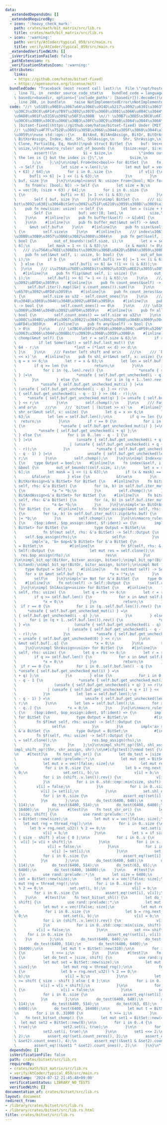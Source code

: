 ```yaml
---
data:
  _extendedDependsOn: []
  _extendedRequiredBy:
  - icon: ':heavy_check_mark:'
    path: crates/math/bit_matrix/src/lib.rs
    title: crates/math/bit_matrix/src/lib.rs
  - icon: ':warning:'
    path: verify/AtCoder/typical_059/src/main.rs
    title: verify/AtCoder/typical_059/src/main.rs
  _extendedVerifiedWith: []
  _isVerificationFailed: false
  _pathExtension: rs
  _verificationStatusIcon: ':warning:'
  attributes:
    links:
    - https://github.com/hatoo/bitset-fixed)
    - https://opensource.org/license/mit)
  bundledCode: "Traceback (most recent call last):\n  File \"/opt/hostedtoolcache/Python/3.10.15/x64/lib/python3.10/site-packages/onlinejudge_verify/documentation/build.py\"\
    , line 71, in _render_source_code_stat\n    bundled_code = language.bundle(stat.path,\
    \ basedir=basedir, options={'include_paths': [basedir]}).decode()\n  File \"/opt/hostedtoolcache/Python/3.10.15/x64/lib/python3.10/site-packages/onlinejudge_verify/languages/rust.py\"\
    , line 288, in bundle\n    raise NotImplementedError\nNotImplementedError\n"
  code: "//! \u5185\u90E8\u3067u64\u306E\u914D\u5217\u3092\u6301\u3063\u3066\u30D3\
    \u30C3\u30C8\u6F14\u7B97\u3092\u307E\u3068\u3081\u3066\u884C\u3044\u300164\u500D\
    \u9AD8\u901F\u5316\u3092\u56F3\u308B  \n//! \u30B7\u30D5\u30C8\u6F14\u7B97\u3084\
    \u30C6\u30B9\u30C8\u306E\u30B3\u30FC\u30C9\u306B\u3064\u3044\u3066\u306F\n//!\
    \ [bitset-fixed](https://github.com/hatoo/bitset-fixed) Under [MIT License](https://opensource.org/license/mit)\n\
    //! \u3092\u4F7F\u7528\u3055\u305B\u3066\u3044\u305F\u3060\u3044\u3066\u3044\u307E\
    \u3059\n\nuse std::ops::{\n    BitAnd, BitAndAssign, BitOr, BitOrAssign, BitXor,\
    \ BitXorAssign, Index, Not, Shl, ShlAssign,\n    Shr, ShrAssign,\n};\n\n#[derive(Debug,\
    \ Clone, PartialEq, Eq, Hash)]\npub struct BitSet {\n    buf: Vec<u64>,\n    size:\
    \ usize,\n}\n\nmacro_rules! out_of_bounds {\n    ($size:expr, $i:expr) => {\n\
    \        assert!(\n            $i < $size,\n            \"index out of bounds:\
    \ the len is {} but the index is {}\",\n            $size,\n            $i\n \
    \       );\n    };\n}\n\nimpl From<Vec<bool>> for BitSet {\n    fn from(v: Vec<bool>)\
    \ -> Self {\n        let size = v.len();\n        let mut buf = vec![0; (size\
    \ + 63) / 64];\n        for i in 0..size {\n            if v[i] {\n          \
    \      buf[i >> 6] |= 1 << (i & 63);\n            }\n        }\n        Self {\
    \ buf, size }\n    }\n}\n\nimpl<const N: usize> From<[bool; N]> for BitSet {\n\
    \    fn from(v: [bool; N]) -> Self {\n        let size = N;\n        let mut buf\
    \ = vec![0; (size + 63) / 64];\n        for i in 0..size {\n            if v[i]\
    \ {\n                buf[i >> 6] |= 1 << (i & 63);\n            }\n        }\n\
    \        Self { buf, size }\n    }\n}\n\nimpl BitSet {\n    /// size\u500B\u306E\
    bit\u3092\u6301\u3064BitSet\u3092\u751F\u6210\u3059\u308B(\u3069\u308C\u3082unset)\n\
    \    pub fn new(size: usize) -> Self {\n        let len = (size + 63) / 64;\n\
    \        Self {\n            buf: vec![0; len],\n            size,\n        }\n\
    \    }\n\n    #[inline]\n    pub fn buffer(&self) -> &[u64] {\n        &self.buf\n\
    \    }\n\n    #[inline]\n    pub fn buffer_mut(&mut self) -> &mut [u64] {\n  \
    \      &mut self.buf\n    }\n\n    #[inline]\n    pub fn size(&self) -> usize\
    \ {\n        self.size\n    }\n\n    #[inline]\n    /// index\u3067\u30A2\u30AF\
    \u30BB\u30B9\u3057\u3066\u3082\u3088\u3044\n    pub fn get(&self, i: usize) ->\
    \ bool {\n        out_of_bounds!(self.size, i);\n        let x = self.buf[i >>\
    \ 6];\n        let mask = 1 << (i & 63);\n        (x & mask) != 0\n    }\n\n \
    \   /// i\u756A\u76EE\u306Ebit\u3092b\u306B\u8A2D\u5B9A\u3059\u308B\n    #[inline]\n\
    \    pub fn set(&mut self, i: usize, b: bool) {\n        out_of_bounds!(self.size,\
    \ i);\n        if b {\n            self.buf[i >> 6] |= 1 << (i & 63);\n      \
    \  } else {\n            self.buf[i >> 6] &= !(1 << (i & 63));\n        }\n  \
    \  }\n\n    /// i\u756A\u76EE\u306Ebit\u3092\u53CD\u8EE2\u3055\u305B\u308B\n \
    \   #[inline]\n    pub fn flip(&mut self, i: usize) {\n        out_of_bounds!(self.size,\
    \ i);\n        self.buf[i >> 6] ^= 1 << (i & 63);\n    }\n\n    /// 1\u306E\u6570\
    \u3092\u8FD4\u3059\n    #[inline]\n    pub fn count_ones(&self) -> u32 {\n   \
    \     self.buf.iter().map(|&x| x.count_ones()).sum()\n    }\n\n    /// 0\u306E\
    \u6570\u3092\u8FD4\u3059\n    #[inline]\n    pub fn count_zeros(&self) -> u32\
    \ {\n        self.size as u32 - self.count_ones()\n    }\n\n    /// \u5168\u3066\
    0\u304B\u3069\u3046\u304B\u3092\u8FD4\u3059\n    #[inline]\n    pub fn none(&self)\
    \ -> bool {\n        self.count_ones() == 0\n    }\n\n    /// \u5168\u30661\u304B\
    \u3069\u3046\u304B\u3092\u8FD4\u3059\n    #[inline]\n    pub fn all(&self) ->\
    \ bool {\n        self.count_ones() == self.size as u32\n    }\n\n    /// \u3069\
    \u308C\u304B1\u3064\u3067\u30821\u304C\u3042\u308B\u304B\u3069\u3046\u304B\u3092\
    \u8FD4\u3059\n    #[inline]\n    pub fn any(&self) -> bool {\n        self.count_ones()\
    \ > 0\n    }\n\n    /// \u7BC4\u56F2\u5916\u3060\u304C\u4F59\u5206\u306B\u6301\
    \u3063\u3066\u3044\u308Bbit\u30920\u306B\u3059\u308B\n    #[inline]\n    pub fn\
    \ chomp(&mut self) {\n        let r = self.size & 63;\n        if r > 0 {\n  \
    \          if let Some(last) = self.buf.last_mut() {\n                let d =\
    \ 64 - r;\n                *last = (*last << d) >> d;\n            }\n       \
    \ }\n    }\n\n    /// Faster left shift and or\n    ///\n    /// `bitset | (bitset\
    \ << x)`\n    #[inline]\n    pub fn shl_or(&mut self, x: usize) {\n        let\
    \ q = x >> 6;\n        let r = x & 63;\n        let len = self.buf.len();\n\n\
    \        if q >= len {\n            return;\n        }\n\n        if r == 0 {\n\
    \            for i in (q..len).rev() {\n                *unsafe { self.buf.get_unchecked_mut(i)\
    \ } |=\n                    *unsafe { self.buf.get_unchecked(i - q) };\n     \
    \       }\n        } else {\n            for i in (q + 1..len).rev() {\n     \
    \           *unsafe { self.buf.get_unchecked_mut(i) } |=\n                   \
    \ (unsafe { self.buf.get_unchecked(i - q) } << r)\n                        | (unsafe\
    \ { self.buf.get_unchecked(i - q - 1) } >> (64 - r));\n            }\n       \
    \     *unsafe { self.buf.get_unchecked_mut(q) } |= unsafe { self.buf.get_unchecked(0)\
    \ } << r;\n        }\n\n        self.chomp();\n    }\n\n    /// Faster right shift\
    \ and or\n    ///\n    /// `bitset | (bitset >> x)`\n    #[inline]\n    pub fn\
    \ shr_or(&mut self, x: usize) {\n        let q = x >> 6;\n        let r = x &\
    \ 63;\n        let len = self.buf.len();\n\n        if q >= len {\n          \
    \  return;\n        }\n\n        if r == 0 {\n            for i in 0..len - q\
    \ {\n                *unsafe { self.buf.get_unchecked_mut(i) } |=\n          \
    \          *unsafe { self.buf.get_unchecked(i + q) };\n            }\n       \
    \ } else {\n            for i in 0..len - q - 1 {\n                *unsafe { self.buf.get_unchecked_mut(i)\
    \ } |=\n                    (unsafe { self.buf.get_unchecked(i + q) } >> r)\n\
    \                        | (unsafe { self.buf.get_unchecked(i + q + 1) } << (64\
    \ - r));\n            }\n            *unsafe { self.buf.get_unchecked_mut(len\
    \ - q - 1) } |=\n                unsafe { self.buf.get_unchecked(len - 1) } >>\
    \ r;\n        }\n\n        self.chomp();\n    }\n}\n\nimpl Index<usize> for BitSet\
    \ {\n    type Output = bool;\n    #[inline]\n    fn index(&self, i: usize) ->\
    \ &bool {\n        out_of_bounds!(self.size, i);\n        let x = self.buf[i >>\
    \ 6];\n        let mask = 1 << (i & 63);\n        if (x & mask) == 0 {\n     \
    \       &false\n        } else {\n            &true\n        }\n    }\n}\n\nimpl<'a>\
    \ BitXorAssign<&'a BitSet> for BitSet {\n    #[inline]\n    fn bitxor_assign(&mut\
    \ self, rhs: &'a BitSet) {\n        for (a, b) in self.buf.iter_mut().zip(&rhs.buf)\
    \ {\n            *a ^= *b;\n        }\n        self.chomp();\n    }\n}\n\nimpl<'a>\
    \ BitAndAssign<&'a BitSet> for BitSet {\n    #[inline]\n    fn bitand_assign(&mut\
    \ self, rhs: &'a BitSet) {\n        for (a, b) in self.buf.iter_mut().zip(&rhs.buf)\
    \ {\n            *a &= *b;\n        }\n    }\n}\n\nimpl<'a> BitOrAssign<&'a BitSet>\
    \ for BitSet {\n    #[inline]\n    fn bitor_assign(&mut self, rhs: &'a BitSet)\
    \ {\n        for (a, b) in self.buf.iter_mut().zip(&rhs.buf) {\n            *a\
    \ |= *b;\n        }\n        self.chomp();\n    }\n}\n\nmacro_rules! impl_bit_op\
    \ {\n    ($op:ident, $op_assign:ident, $f:ident) => {\n        impl<'a> $op<&'a\
    \ BitSet> for BitSet {\n            type Output = BitSet;\n            #[inline]\n\
    \            fn $f(mut self, rhs: &'a BitSet) -> Self::Output {\n            \
    \    self.$op_assign(rhs);\n                self\n            }\n        }\n \
    \       impl<'a, 'b> $op<&'b BitSet> for &'a BitSet {\n            type Output\
    \ = BitSet;\n            #[inline]\n            fn $f(self, rhs: &'b BitSet) ->\
    \ Self::Output {\n                let mut res = self.clone();\n              \
    \  res.$op_assign(rhs);\n                res\n            }\n        }\n    };\n\
    }\n\nimpl_bit_op!(BitXor, bitxor_assign, bitxor);\nimpl_bit_op!(BitAnd, bitand_assign,\
    \ bitand);\nimpl_bit_op!(BitOr, bitor_assign, bitor);\n\nimpl Not for BitSet {\n\
    \    type Output = Self;\n    #[inline]\n    fn not(mut self) -> Self {\n    \
    \    for x in &mut self.buf {\n            *x = !*x;\n        }\n        self.chomp();\n\
    \        self\n    }\n}\nimpl<'a> Not for &'a BitSet {\n    type Output = BitSet;\n\
    \    #[inline]\n    fn not(self) -> Self::Output {\n        !self.clone()\n  \
    \  }\n}\n\nimpl ShlAssign<usize> for BitSet {\n    #[inline]\n    fn shl_assign(&mut\
    \ self, rhs: usize) {\n        let q = rhs >> 6;\n        let r = rhs & 63;\n\n\
    \        if q >= self.buf.len() {\n            for x in &mut self.buf {\n    \
    \            *x = 0;\n            }\n            return;\n        }\n\n      \
    \  if r == 0 {\n            for i in (q..self.buf.len()).rev() {\n           \
    \     *unsafe { self.buf.get_unchecked_mut(i) } =\n                    *unsafe\
    \ { self.buf.get_unchecked(i - q) };\n            }\n        } else {\n      \
    \      for i in (q + 1..self.buf.len()).rev() {\n                *unsafe { self.buf.get_unchecked_mut(i)\
    \ } =\n                    (unsafe { self.buf.get_unchecked(i - q) } << r)\n \
    \                       | (unsafe { self.buf.get_unchecked(i - q - 1) } >> (64\
    \ - r));\n            }\n            *unsafe { self.buf.get_unchecked_mut(q) }\
    \ = unsafe { self.buf.get_unchecked(0) } << r;\n        }\n\n        for x in\
    \ &mut self.buf[..q] {\n            *x = 0;\n        }\n\n        self.chomp();\n\
    \    }\n}\n\nimpl ShrAssign<usize> for BitSet {\n    #[inline]\n    fn shr_assign(&mut\
    \ self, rhs: usize) {\n        let q = rhs >> 6;\n        let r = rhs & 63;\n\n\
    \        if q >= self.buf.len() {\n            for x in &mut self.buf {\n    \
    \            *x = 0;\n            }\n            return;\n        }\n\n      \
    \  if r == 0 {\n            for i in 0..self.buf.len() - q {\n               \
    \ *unsafe { self.buf.get_unchecked_mut(i) } =\n                    *unsafe { self.buf.get_unchecked(i\
    \ + q) };\n            }\n        } else {\n            for i in 0..self.buf.len()\
    \ - q - 1 {\n                *unsafe { self.buf.get_unchecked_mut(i) } =\n   \
    \                 (unsafe { self.buf.get_unchecked(i + q) } >> r)\n          \
    \              | (unsafe { self.buf.get_unchecked(i + q + 1) } << (64 - r));\n\
    \            }\n            let len = self.buf.len();\n            *unsafe { self.buf.get_unchecked_mut(len\
    \ - q - 1) } =\n                unsafe { self.buf.get_unchecked(len - 1) } >>\
    \ r;\n        }\n\n        let len = self.buf.len();\n        for x in &mut self.buf[len\
    \ - q..] {\n            *x = 0;\n        }\n    }\n}\n\nmacro_rules! impl_shift_op\
    \ {\n    ($op:ident, $op_assign:ident, $f:ident) => {\n        impl $op<usize>\
    \ for BitSet {\n            type Output = BitSet;\n            #[inline]\n   \
    \         fn $f(mut self, rhs: usize) -> Self::Output {\n                self.$op_assign(rhs);\n\
    \                self\n            }\n        }\n        impl<'a> $op<usize> for\
    \ &'a BitSet {\n            type Output = BitSet;\n            #[inline]\n   \
    \         fn $f(self, rhs: usize) -> Self::Output {\n                let mut res\
    \ = self.clone();\n                res.$op_assign(rhs);\n                res\n\
    \            }\n        }\n    };\n}\n\nimpl_shift_op!(Shl, shl_assign, shl);\n\
    impl_shift_op!(Shr, shr_assign, shr);\n\n#[cfg(test)]\nmod test {\n    use super::*;\n\
    \n    #[test]\n    fn test_shl_or() {\n        let do_test = |size, shift| {\n\
    \            use rand::prelude::*;\n            let mut set = BitSet::new(size);\n\
    \            let mut v = vec![false; size];\n            let mut rng = thread_rng();\n\
    \n            for i in 0..size {\n                let b = rng.next_u32() % 2 ==\
    \ 0;\n                set.set(i, b);\n                v[i] = b;\n            }\n\
    \            for i in (shift..v.len()).rev() {\n                v[i] = v[i - shift];\n\
    \            }\n            for i in 0..std::cmp::min(size, shift) {\n       \
    \         v[i] = false;\n            }\n            for i in 0..size {\n     \
    \           v[i] |= set[i];\n            }\n\n            set.shl_or(shift);\n\
    \            for i in 0..size {\n                assert_eq!(set[i], v[i]);\n \
    \           }\n        };\n\n        do_test(6400, 640);\n        do_test(6400,\
    \ 114);\n        do_test(6400, 514);\n        do_test(6400, 6400);\n        do_test(6400,\
    \ 16400);\n    }\n\n    #[test]\n    fn test_shr_or() {\n        let do_test =\
    \ |size, shift| {\n            use rand::prelude::*;\n            let mut set\
    \ = BitSet::new(size);\n            let mut v = vec![false; size];\n         \
    \   let mut rng = thread_rng();\n\n            for i in 0..size {\n          \
    \      let b = rng.next_u32() % 2 == 0;\n                set.set(i, b);\n    \
    \            v[i] = b;\n            }\n\n            let s = if size >= shift\
    \ { size - shift } else { 0 };\n\n            for i in 0..s {\n              \
    \  v[i] |= v[i + shift];\n            }\n\n            for i in s..size {\n  \
    \              v[i] = false;\n            }\n\n            for i in 0..size {\n\
    \                v[i] |= set[i];\n            }\n\n            set.shr_or(shift);\n\
    \            for i in 0..size {\n                assert_eq!(set[i], v[i]);\n \
    \           }\n        };\n\n        do_test(6400, 640);\n        do_test(6400,\
    \ 114);\n        do_test(6400, 514);\n        do_test(63, 65);\n        do_test(6400,\
    \ 6400);\n        do_test(6400, 16400);\n    }\n\n    #[test]\n    fn test_bitset_set_read()\
    \ {\n        use rand::prelude::*;\n        let size = 6400;\n        let mut\
    \ set = BitSet::new(size);\n        let mut v = vec![false; size];\n        let\
    \ mut rng = thread_rng();\n\n        for i in 0..size {\n            let b = rng.next_u32()\
    \ % 2 == 0;\n            set.set(i, b);\n            v[i] = b;\n        }\n\n\
    \        for i in 0..size {\n            assert_eq!(set[i], v[i]);\n        }\n\
    \    }\n\n    #[test]\n    fn test_bitset_shl() {\n        let do_test = |size,\
    \ shift| {\n            use rand::prelude::*;\n            let mut set = BitSet::new(size);\n\
    \            let mut v = vec![false; size];\n            let mut rng = thread_rng();\n\
    \n            for i in 0..size {\n                let b = rng.next_u32() % 2 ==\
    \ 0;\n                set.set(i, b);\n                v[i] = b;\n            }\n\
    \            for i in (shift..v.len()).rev() {\n                v[i] = v[i - shift];\n\
    \            }\n            for i in 0..std::cmp::min(size, shift) {\n       \
    \         v[i] = false;\n            }\n\n            set <<= shift;\n       \
    \     for i in 0..size {\n                assert_eq!(set[i], v[i]);\n        \
    \    }\n        };\n\n        do_test(6400, 640);\n        do_test(6400, 114);\n\
    \        do_test(6400, 514);\n        do_test(6400, 6400);\n        do_test(6400,\
    \ 16400);\n\n        let mut t = BitSet::new(310);\n\n        for i in 0..31000\
    \ {\n            t <<= i;\n        }\n    }\n\n    #[test]\n    fn test_bitset_shr()\
    \ {\n        let do_test = |size, shift| {\n            use rand::prelude::*;\n\
    \            let mut set = BitSet::new(size);\n            let mut v = vec![false;\
    \ size];\n            let mut rng = thread_rng();\n\n            for i in 0..size\
    \ {\n                let b = rng.next_u32() % 2 == 0;\n                set.set(i,\
    \ b);\n                v[i] = b;\n            }\n\n            let s = if size\
    \ >= shift { size - shift } else { 0 };\n\n            for i in 0..s {\n     \
    \           v[i] = v[i + shift];\n            }\n\n            for i in s..size\
    \ {\n                v[i] = false;\n            }\n\n            set >>= shift;\n\
    \            for i in 0..size {\n                assert_eq!(set[i], v[i]);\n \
    \           }\n        };\n\n        do_test(6400, 640);\n        do_test(6400,\
    \ 114);\n        do_test(6400, 514);\n        do_test(63, 65);\n        do_test(6400,\
    \ 6400);\n        do_test(6400, 16400);\n\n        let mut t = BitSet::new(310);\n\
    \n        for i in 0..31000 {\n            t >>= i;\n        }\n    }\n\n    #[test]\n\
    \    fn test_bitset_chomp() {\n        let mut set1 = BitSet::new(4);\n      \
    \  let mut set2 = BitSet::new(8);\n\n        for i in 0..4 {\n            set1.set(i,\
    \ true);\n            set2.set(i, true);\n        }\n\n        for i in 4..8 {\n\
    \            set2.set(i, true);\n        }\n\n        set1 <<= 2;\n        assert_eq!(set1.count_ones(),\
    \ 2);\n        assert_eq!(set1.count_zeros(), 2);\n        assert_eq!((&set1 |\
    \ &set2).count_ones(), 4);\n        assert_eq!((&set1 & &set2).count_ones(), 2);\n\
    \        assert_eq!((&set1 ^ &set2).count_ones(), 2);\n    }\n}\n"
  dependsOn: []
  isVerificationFile: false
  path: crates/bitset/src/lib.rs
  requiredBy:
  - crates/math/bit_matrix/src/lib.rs
  - verify/AtCoder/typical_059/src/main.rs
  timestamp: '2024-07-12 21:45:48+09:00'
  verificationStatus: LIBRARY_NO_TESTS
  verifiedWith: []
documentation_of: crates/bitset/src/lib.rs
layout: document
redirect_from:
- /library/crates/bitset/src/lib.rs
- /library/crates/bitset/src/lib.rs.html
title: crates/bitset/src/lib.rs
---
```


